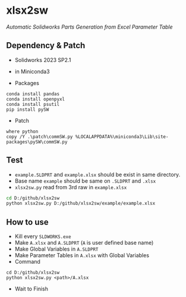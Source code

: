 # xlsx2sw

_Automatic Solidworks Parts Generation from Excel Parameter Table_

## Dependency & Patch

* Solidworks 2023 SP2.1
* in Miniconda3

* Packages
```
conda install pandas
conda install openpyxl
conda install psutil
pip install pySW
```

* Patch
```
where python
copy /Y .\patch\commSW.py %LOCALAPPDATA%\miniconda3\Lib\site-packages\pySW\commSW.py
```

## Test

*  `example.SLDPRT` and `example.xlsx` should be exist in same directory.
* Base name `example` should be same on `.SLDPRT` and `.xlsx`
* `xlsx2sw.py` read from 3rd raw in `example.xlsx`

```bash
cd D:/github/xlsx2sw
python xlsx2sw.py D:/github/xlsx2sw/example/example.xlsx
```

## How to use

* Kill every `SLDWORKS.exe`
* Make `A.xlsx` and `A.SLDPRT` (`A` is user defined base name)
* Make Global Variables in `A.SLDPRT`
* Make Parameter Tables in `A.xlsx` with Global Variables
* Command

```
cd D:/github/xlsx2sw
python xlsx2sw.py <path>/A.xlsx
```

* Wait to Finish
